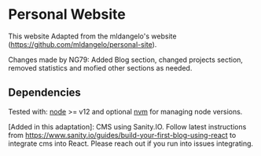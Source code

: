 # Personal Website

This website Adapted from the mldangelo's website (https://github.com/mldangelo/personal-site). 

Changes made by NG79:
Added Blog section, changed projects section, removed statistics and mofied other sections as needed. 

## Dependencies

Tested with: [node](https://nodejs.org/) >= v12 and optional [nvm](https://github.com/nvm-sh/nvm#installing-and-updating) for managing node versions.

[Added in this adaptation]: CMS using Sanity.IO. Follow latest instructions from https://www.sanity.io/guides/build-your-first-blog-using-react to integrate cms into React. Please reach out if you run into issues integrating. 
